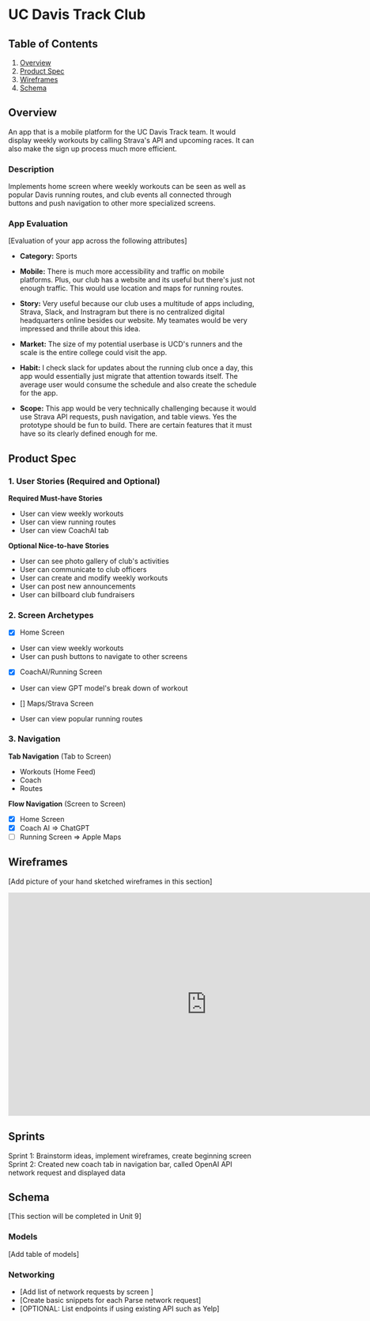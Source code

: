 

# UC Davis Track Club

## Table of Contents

1. [Overview](#Overview)
2. [Product Spec](#Product-Spec)
3. [Wireframes](#Wireframes)
4. [Schema](#Schema)

## Overview
An app that is a mobile platform for the UC Davis Track team. It would display weekly workouts by calling Strava's API and upcoming races. It can also make the sign up process much more efficient.
### Description

Implements home screen where weekly workouts can be seen as well as popular Davis running routes, and club events all connected through buttons and push navigation to other more specialized screens. 

### App Evaluation

[Evaluation of your app across the following attributes]
- **Category:** Sports
- **Mobile:** There is much more accessibility and traffic on mobile platforms. Plus, our club has a website and its useful but there's just not enough traffic. This would use location and maps for running routes.

- **Story:** Very useful because our club uses a multitude of apps including, Strava, Slack, and Instragram but there is no centralized digital headquarters online besides our website. My teamates would be very impressed and thrille about this idea.
- **Market:** The size of my potential userbase is UCD's runners and the scale is the entire college could visit the app.
- **Habit:** I check slack for updates about the running club once a day, this app would essentially just migrate that attention towards itself. The average user would consume the schedule and also create the schedule for the app.

- **Scope:** This app would be very technically challenging because it would use Strava API requests, push navigation, and table views. Yes the prototype should be fun to build. There are certain features that it must have so its clearly defined enough for me.

## Product Spec

### 1. User Stories (Required and Optional)

**Required Must-have Stories**

* User can view weekly workouts
* User can view running routes
* User can view CoachAI tab


**Optional Nice-to-have Stories**

* User can see photo gallery of club's activities
* User can communicate to club officers
* User can create and modify weekly workouts
* User can post new announcements 
* User can billboard club fundraisers

### 2. Screen Archetypes

- [X] Home Screen
* User can view weekly workouts
* User can push buttons to navigate to other screens
- [X] CoachAI/Running Screen
* User can view GPT model's break down of workout
- [] Maps/Strava Screen
* User can view popular running routes

### 3. Navigation

**Tab Navigation** (Tab to Screen)

* Workouts (Home Feed)
* Coach
* Routes

**Flow Navigation** (Screen to Screen)

- [X] Home Screen
- [X] Coach AI
   => ChatGPT
- [ ] Running Screen
   => Apple Maps 

## Wireframes

[Add picture of your hand sketched wireframes in this section]
<iframe style="border: 1px solid rgba(0, 0, 0, 0.1);" width="800" height="450" src="https://www.figma.com/embed?embed_host=share&url=https%3A%2F%2Fwww.figma.com%2Ffile%2FEvGWQinbpm5G1HUY0XriOe%2FUCD-TF-Club%3Ftype%3Ddesign%26node-id%3D0%253A1%26mode%3Ddesign%26t%3D1HU8Wo0BuH7MjZx0-1" allowfullscreen></iframe>

## Sprints
Sprint 1: Brainstorm ideas, implement wireframes, create beginning screen
Sprint 2: Created new coach tab in navigation bar, called OpenAI API network request and displayed data
## Schema 

[This section will be completed in Unit 9]

### Models

[Add table of models]

### Networking

- [Add list of network requests by screen ]
- [Create basic snippets for each Parse network request]
- [OPTIONAL: List endpoints if using existing API such as Yelp]
